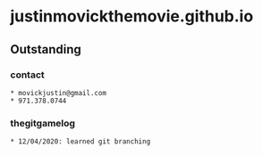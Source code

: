 <link href="style.css" rel="stylesheet"></link>

# justinmovickthemovie.github.io
## Outstanding
### contact
	* movickjustin@gmail.com
	* 971.378.0744

### thegitgamelog
	* 12/04/2020: learned git branching
